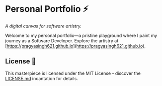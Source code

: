 # Personal Portfolio ⚡️ 
*A digital canvas for software artistry.*

Welcome to my personal portfolio—a pristine playground where I paint my journey as a Software Developer. Explore the artistry at [https://pragyasingh621.github.io](https://pragyasingh621.github.io).

## License 📄
This masterpiece is licensed under the MIT License - discover the [LICENSE.md](./LICENSE) incantation for details.
